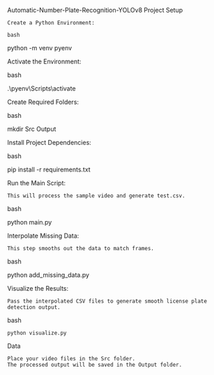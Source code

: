 Automatic-Number-Plate-Recognition-YOLOv8
Project Setup

    Create a Python Environment:

    bash

python -m venv pyenv

Activate the Environment:

bash

.\pyenv\Scripts\activate

Create Required Folders:

bash

mkdir Src Output

Install Project Dependencies:

bash

pip install -r requirements.txt

Run the Main Script:

    This will process the sample video and generate test.csv.

bash

python main.py

Interpolate Missing Data:

    This step smooths out the data to match frames.

bash

python add_missing_data.py

Visualize the Results:

    Pass the interpolated CSV files to generate smooth license plate detection output.

bash

    python visualize.py

Data

    Place your video files in the Src folder.
    The processed output will be saved in the Output folder.